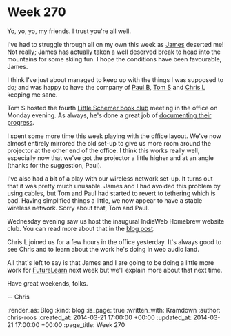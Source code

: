 Week 270
========

Yo, yo, yo, my friends. I trust you're all well.

I've had to struggle through all on my own this week as [James] deserted me! Not really; James has actually taken a well deserved break to head into the mountains for some skiing fun. I hope the conditions have been favourable, James.

I think I've just about managed to keep up with the things I was supposed to do; and was happy to have the company of [Paul B][], [Tom S][] and [Chris L][] keeping me sane.

Tom S hosted the fourth [Little Schemer book club][] meeting in the office on Monday evening. As always, he's done a great job of [documenting their progress](https://groups.google.com/forum/#!topic/computationbook/mmP9TvQJsmQ).

I spent some more time this week playing with the office layout. We've now almost entirely mirrored the old set-up to give us more room around the projector at the other end of the office. I think this works really well, especially now that we've got the projector a little higher and at an angle (thanks for the suggestion, Paul).

I've also had a bit of a play with our wireless network set-up. It turns out that it was pretty much unusable. James and I had avoided this problem by using cables, but Tom and Paul had started to revert to tethering which is bad. Having simplified things a little, we now appear to have a stable wireless network. Sorry about that, Tom and Paul.

Wednesday evening saw us host the inaugural IndieWeb Homebrew website club. You can read more about that in the [blog post](/the-first-london-indieweb-homebrew-website-club).

Chris L joined us for a few hours in the office yesterday. It's always good to see Chris and to learn about the work he's doing in web audio land.

All that's left to say is that James and I are going to be doing a little more work for [FutureLearn][] next week but we'll explain more about that next time.

Have great weekends, folks.

-- Chris

[James]: /james-mead
[Paul B]: http://po-ru.com/
[Tom S]: http://codon.com/
[Chris L]: http://blog.chrislowis.co.uk/
[Little Schemer book club]: http://lanyrd.com/series/little-schemer-book-club/
[FutureLearn]: https://www.futurelearn.com/

:render_as: Blog
:kind: blog
:is_page: true
:written_with: Kramdown
:author: chris-roos
:created_at: 2014-03-21 17:00:00 +00:00
:updated_at: 2014-03-21 17:00:00 +00:00
:page_title: Week 270
